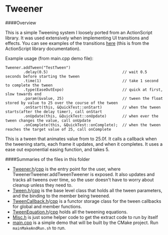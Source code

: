 # Tweener

####Overview

This is a simple Tweening system I loosely ported from an ActionScript library.  It was used extensively when implementing UI transitions and effects.  You can see examples of the transitions [here](http://hosted.zeh.com.br/tweener/docs/en-us/misc/transitions.html) (this is from the ActionScript library documentation).

Example usage (from main.cpp demo file):
```
Tweener.addTween("TestTween")
        .delay(0.5)                                 // wait 0.5 seconds before starting the tween
        .time(1)                                    // take 1 second to complete the tween
        .type(EaseOutExpo)                          // quick at first, slow towards end
        .param(&value, 25)                          // tween the float stored by value to 25 over the course of the tween
        .onStart(this, &QuickTest::onStart)         // when the tween starts(after the delay timer), call onStart
        .onUpdate(this, &QuickTest::onUpdate)       // when ever the tween changes the value, call onUpdate
        .onComplete(this, &QuickTest::onComplete);  // when the tween reaches the target value of 25, call onComplete
```

This is a tween that animates value from to 25.0f.  It calls a callback when the tweening starts, each frame it updates, and when it completes.  It uses a ease out exponential easing function, and takes 5.

####Summaries of the files in this folder 

* [Tweener.h](Tweener.h)/[cpp](Tweener.cpp) is the entry point for the user, where TweenerTweener.addTweenTweener is exposed.  It also updates and tracks all tweens over time, so the user doesn't have to worry about cleanup unless they need to.
* [Tween.h](Tween.h)/[cpp](Tween.cpp) is the base level class that holds all the tween parameters, and the binding to the member being tweened.
* [TweenCallback.h](TweenCallback.h)/[cpp](TweenCallback.cpp) is a functor storage class for the tween callbacks for global and member functions. 
* [TweenEquation.h](TweenEquation.h)/[cpp](TweenEquation.cpp) holds all the tweening equations.
* [Misc.h](Misc.h) is just some helper code to get the extract code to run by itself
* [main.cpp](main.cpp) is a simple demo that will be built by the CMake project.  Run `mainMakeAndRun.sh` to run.
